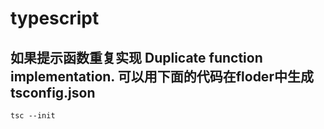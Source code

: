 # typescript

## 如果提示函数重复实现  Duplicate function implementation. 可以用下面的代码在floder中生成tsconfig.json
```
tsc --init

```